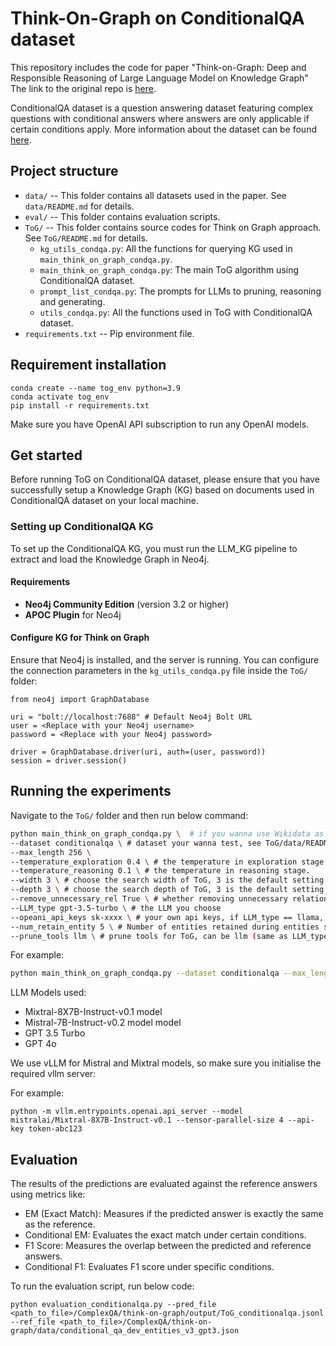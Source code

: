 # Think-On-Graph on ConditionalQA dataset

This repository includes the code for paper "Think-on-Graph: Deep and Responsible Reasoning of Large Language Model on Knowledge Graph" The link to the original repo is [here](https://github.com/IDEA-FinAI/ToG).

ConditionalQA dataset is a question answering dataset featuring complex questions with conditional answers where answers are only applicable if certain conditions apply. More information about the dataset can be found [here](https://haitian-sun.github.io/conditionalqa/).

## Project structure
* `data/` -- This folder contains all datasets used in the paper. See `data/README.md` for details.
* `eval/` -- This folder contains evaluation scripts.
* `ToG/` -- This folder contains source codes for Think on Graph approach. See `ToG/README.md` for details.
    - `kg_utils_condqa.py`: All the functions for querying KG used in `main_think_on_graph_condqa.py`.
    - `main_think_on_graph_condqa.py`: The main ToG algorithm using ConditionalQA dataset.
    - `prompt_list_condqa.py`: The prompts for LLMs to pruning, reasoning and generating.
    - `utils_condqa.py`: All the functions used in ToG with ConditionalQA dataset. 
* `requirements.txt` -- Pip environment file.

## Requirement installation
```
conda create --name tog_env python=3.9
conda activate tog_env
pip install -r requirements.txt
```
Make sure you have OpenAI API subscription to run any OpenAI models.
## Get started
Before running ToG on ConditionalQA dataset, please ensure that you have successfully setup a Knowledge Graph (KG) based on documents used in ConditionalQA dataset on your local machine. 

### Setting up ConditionalQA KG
To set up the ConditionalQA KG, you must run the LLM_KG pipeline to extract and load the Knowledge Graph in Neo4j.

#### Requirements
* **Neo4j Community Edition** (version 3.2 or higher)
* **APOC Plugin** for Neo4j

#### Configure KG for Think on Graph
Ensure that Neo4j is installed, and the server is running. You can configure the connection parameters in the `kg_utils_condqa.py` file inside the `ToG/` folder:

```
from neo4j import GraphDatabase

uri = "bolt://localhost:7688" # Default Neo4j Bolt URL 
user = <Replace with your Neo4j username>
password = <Replace with your Neo4j password>

driver = GraphDatabase.driver(uri, auth=(user, password))
session = driver.session()
```

## Running the experiments 

Navigate to the `ToG/` folder and then run below command:
```sh
python main_think_on_graph_condqa.py \  # if you wanna use Wikidata as KG source, run main_wiki.py
--dataset conditionalqa \ # dataset your wanna test, see ToG/data/README.md
--max_length 256 \ 
--temperature_exploration 0.4 \ # the temperature in exploration stage.
--temperature_reasoning 0.1 \ # the temperature in reasoning stage.
--width 3 \ # choose the search width of ToG, 3 is the default setting.
--depth 3 \ # choose the search depth of ToG, 3 is the default setting.
--remove_unnecessary_rel True \ # whether removing unnecessary relations.
--LLM_type gpt-3.5-turbo \ # the LLM you choose
--opeani_api_keys sk-xxxx \ # your own api keys, if LLM_type == llama, this parameter would be rendered ineffective.
--num_retain_entity 5 \ # Number of entities retained during entities search.
--prune_tools llm \ # prune tools for ToG, can be llm (same as LLM_type), bm25 or sentencebert.
```
For example:
```sh
python main_think_on_graph_condqa.py --dataset conditionalqa --max_length 256 --temperature_exploration 0.4 --temperature_reasoning 0.1 --width 3 --depth 3 --remove_unnecessary_rel True --LLM_type gpt-3.5-turbo --opeani_api_keys <ADD_OPENAI_API_KEY> --num_retain_entity 5  --prune_tools llm
```

LLM Models used: 
* Mixtral-8X7B-Instruct-v0.1 model
* Mistral-7B-Instruct-v0.2 model model
* GPT 3.5 Turbo
* GPT 4o

We use vLLM for Mistral and Mixtral models, so make sure you initialise the required vllm server:

For example:
```
python -m vllm.entrypoints.openai.api_server --model mistralai/Mixtral-8X7B-Instruct-v0.1 --tensor-parallel-size 4 --api-key token-abc123 
```

## Evaluation
The results of the predictions are evaluated against the reference answers using metrics like:

* EM (Exact Match): Measures if the predicted answer is exactly the same as the reference.
* Conditional EM: Evaluates the exact match under certain conditions.
* F1 Score: Measures the overlap between the predicted and reference answers.
* Conditional F1: Evaluates F1 score under specific conditions.

To run the evaluation script, run below code:
```
python evaluation_conditionalqa.py --pred_file <path_to_file>/ComplexQA/think-on-graph/output/ToG_conditionalqa.jsonl --ref_file <path_to_file>/ComplexQA/think-on-graph/data/conditional_qa_dev_entities_v3_gpt3.json
```